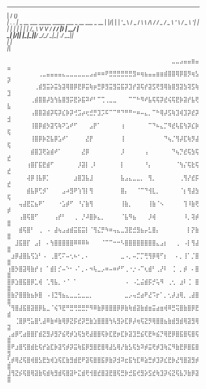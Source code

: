 

___  ____                                                   
|  \/  (_)                                                  
| .  . |_ _ __   ___  _____      _____  ___ _ __   ___ _ __ 
| |\/| | | '_ \ / _ \/ __\ \ /\ / / _ \/ _ \ '_ \ / _ \ '__|
| |  | | | | | |  __/\__ \\ V  V /  __/  __/ |_) |  __/ |   
\_|  |_/_|_| |_|\___||___/ \_/\_/ \___|\___| .__/ \___|_|   
                                           | |              
                                           |_|              


⠀⠀⠀⠀⠀⠀⠀⠀⠀⠀⠀⠀⠀⠀⠀⠀⠀⠀⠀⠀⠀⠀⠀⠀⠀⠀⠀⠀⠀⠀⠀⠀⠀⠀⠀⠀⠀⠀⠀⠀⠀⠀⣀⣀⣠⣤⣤⣶⣤⣤
⠀⠀⠀⠀⠀⠀⠀⠀⢀⣀⣤⣤⣤⣤⣄⣀⣀⣀⣀⣀⣀⣠⣴⠶⠶⠟⣛⣛⣛⣛⣛⣛⣻⠶⢶⣦⣤⣤⣶⣶⣾⣿⣿⢿⡿⣿⡻⢶⣣⡽
⠀⠀⠀⠀⠀⠀⠀⢀⣾⣻⣭⡵⣭⣳⣽⢿⣿⡿⣟⡿⣭⢷⡶⣛⡿⣻⣭⣻⣭⣯⡽⣹⡞⣽⢯⡞⣽⣫⢟⣻⢿⣷⣿⣻⣽⣳⢽⣫⢷⣹
⠀⠀⠀⠀⠀⠀⢀⣾⣿⣿⡼⣳⢳⣧⣿⣻⡭⣟⡵⣯⠽⠞⠃⠉⢉⢀⣀⣀⠀⠀⠀⠉⠉⠓⠻⠞⣧⢯⢯⡽⣞⢮⢯⣟⡷⣽⡞⣧⢟⣧
⠀⠀⠀⠀⠀⠀⢠⣿⣿⣽⣾⡽⢯⡽⣎⡷⡽⢚⣩⡴⢖⣚⡛⣹⡩⠯⠉⠉⠛⠙⠛⠛⠒⠶⠤⣄⡀⠉⠓⢿⡼⣫⢷⣹⢾⣹⡽⣞⡽⣺
⠀⠀⠀⠀⠀⠀⢸⣿⡿⣾⡳⣽⢫⢷⠝⣡⠞⠋⠀⠀⠀⣠⡟⠁⠀⠀⠀⠀⠀⢰⠀⠀⠀⠀⠀⠀⠉⠙⠦⣄⡉⠻⣞⢧⣯⢳⡽⣎⡷⢯
⠀⠀⠀⠀⠀⠀⢸⣿⡿⡷⣝⣧⡿⣡⠞⠁⠀⠀⠀⠀⣜⡟⠀⠀⠀⠀⠀⠀⠀⢸⠀⠀⠀⠀⠀⠀⠀⠀⠀⠀⠙⢦⡈⢻⡼⣏⢷⡻⣼⢯
⠀⠀⠀⠀⠀⠀⣾⣿⣹⢟⣵⣾⠞⠁⠀⠀⠀⠀⠀⣜⡿⠀⠀⠀⠀⠀⠀⠀⠀⡸⠀⠀⠀⠀⠀⢠⠀⠀⠀⠀⠀⠀⠙⢦⡙⣞⢯⣳⢯⣞
⠀⠀⠀⠀⠀⢰⣿⡏⣯⣟⣾⠋⠀⠀⠀⠀⠀⠀⡸⣽⡇⢀⠇⠀⠀⠀⠀⠀⠀⡇⠀⠀⠀⠀⠀⠘⡄⠀⠀⠀⠀⠀⠀⠈⢳⡌⢯⣗⢯⣞
⠀⠀⠀⠀⠀⢼⡿⢸⣧⡿⡁⠀⠀⠀⠀⠀⠀⣰⣿⣹⣧⣸⠀⠀⠀⠀⠀⠀⠀⣧⣠⣄⣀⣀⡀⠀⢻⡀⠀⠀⠀⠀⠀⠀⢀⢻⡜⣞⡯⣞
⠀⠀⠀⠀⠀⣾⣧⡿⢋⡺⠁⠀⠀⠀⣠⠴⣻⠟⢱⢹⡇⢻⠀⠀⠀⠀⠀⠀⠀⣿⡄⠀⠀⠈⠉⠙⢺⣇⡀⠀⠀⠀⠀⠀⠈⡆⢻⣼⣳⢯
⠀⠀⠀⢤⣼⣟⣍⣦⠟⠁⠀⠀⠀⠐⣡⡾⠋⠀⠘⡌⣷⢻⠀⠀⠀⠀⠀⠀⠀⢸⣷⡀⠀⠀⠀⠀⢸⣷⠈⠢⠀⠀⠀⠀⠀⢹⠸⣷⢟⡾
⠀⠀⠀⢠⣿⢯⣿⠋⠀⠀⠀⠀⢠⡞⠃⠀⠀⢀⠀⡘⠼⣿⡷⣄⡀⠀⠀⠀⠀⠈⣧⠻⣦⠀⠀⠀⡸⢾⠀⠀⠀⠀⠀⠀⠀⠸⡀⢽⡾⣿
⠀⠀⠀⣾⢯⣿⠃⠀⢀⠀⠠⠀⣼⢦⣠⣴⣾⣭⣯⣭⡇⠈⢻⣌⡛⠳⠶⢤⣄⣀⣹⣟⣚⣻⣦⡤⣃⣿⡄⠀⠀⠀⠀⠀⠀⠀⡇⡝⣷⣿
⠀⠀⣸⣯⣿⡏⠀⣠⡇⠀⠄⢳⣿⣿⣿⣿⣿⠿⠿⠿⠷⠀⠀⠀⠈⠉⠉⠒⠒⠣⣿⣿⣿⣿⣿⣿⣿⣿⣄⣠⡆⠀⠀⢀⠀⠠⡇⢻⣼⣿
⠀⣰⡿⣼⣿⣧⢫⣱⠃⠠⠀⢀⣿⢋⠍⠤⢂⠦⠂⡀⠄⠀⠀⠀⠀⠀⠀⠀⠀⣀⠠⡀⠤⡉⡉⢛⢻⡿⢿⠋⡆⠀⠀⠄⡀⢸⠁⡈⣿⣿
⢰⣿⡳⣿⣽⢿⣷⡞⢰⠀⠁⣾⡇⡊⠤⠑⠂⠠⠁⡀⠄⠲⢧⣀⡠⠶⠤⠶⠞⠋⢀⠐⡐⠠⠉⢆⣾⠃⢀⡜⠇⠀⢈⠀⡀⡾⠀⠄⣿⣿
⣿⡿⣱⣿⣯⣿⡿⣁⢾⠀⢁⢻⣧⡀⠐⠈⠀⠁⠀⠀⠀⠀⠀⠀⠀⠀⠀⠀⠀⠀⠠⠀⠠⣁⣬⣾⡯⡚⢥⠻⠀⢀⢂⠀⣰⠇⢈⠀⣿⣿
⣿⣷⡝⣿⣿⣷⣦⡷⣿⠀⠠⢸⣙⢻⣦⣄⣀⣀⣂⣀⣀⡀⠀⠀⠀⠀⠀⠀⠀⠀⣀⡠⢤⣚⣴⠟⣜⠩⡖⠁⡀⢂⡼⣰⢿⡀⢀⣼⣿⣿
⠈⢻⣿⣼⣯⣿⣽⣿⡿⣧⣀⠈⢮⠹⣟⠛⣛⢛⣛⣛⡛⠻⠿⣷⡿⣿⣿⣿⡿⡿⣷⢷⣾⣽⣷⣾⣶⣭⣴⣶⢾⠿⣛⢭⣿⣷⣿⡿⣟⣾
⠀⠀⢈⣿⡿⢛⣥⣿⢃⣼⠿⣷⠾⣷⢿⡿⣝⡯⣞⡽⣛⣷⣱⣿⣿⣿⢳⢧⣻⡵⣏⡿⡼⢶⢯⣝⡻⢿⣿⣿⣦⣷⣾⣻⣾⢿⣽⣻⢿⣽
⢀⣴⡿⢋⣴⣿⣿⡏⣾⣝⣻⡼⣻⡝⣮⢟⡾⣱⢯⣳⢟⣼⣿⣿⢯⡷⣏⣟⡶⣏⡷⣽⣹⣛⣮⢏⣟⠷⣮⡙⢿⣟⡿⣿⣯⣿⢯⣿⢯⣿
⣿⠟⣰⣿⢫⣿⣾⣗⢯⡞⣵⣏⡷⣽⢫⡾⡽⣭⢷⣯⡿⣻⣿⣟⣿⢿⣼⣣⢿⡜⣷⣣⢯⣳⠽⡾⣭⢟⡾⣹⢷⣍⠻⣷⣟⡿⣿⣯⣿⣻
⢃⡾⢿⣜⢯⣿⢾⣿⣣⣟⣳⢾⣱⢯⣏⣷⣻⣾⣟⠟⣽⢯⣿⣿⣯⡿⣷⡽⣺⠽⣖⣯⢳⣏⠿⣵⣛⡾⣹⡽⣎⣟⡷⣜⢻⣿⣽⣻⡾⣿
⣸⢻⣝⡮⢯⣿⢿⣽⣷⢯⣾⢷⣻⣾⢯⣿⣽⠗⣍⣾⢟⢺⣿⣞⣿⣽⣟⣿⢯⣛⡷⣚⣯⢞⣻⡵⣫⣞⢷⣹⡽⢮⣝⢯⣧⡹⣷⡿⣽⣿
